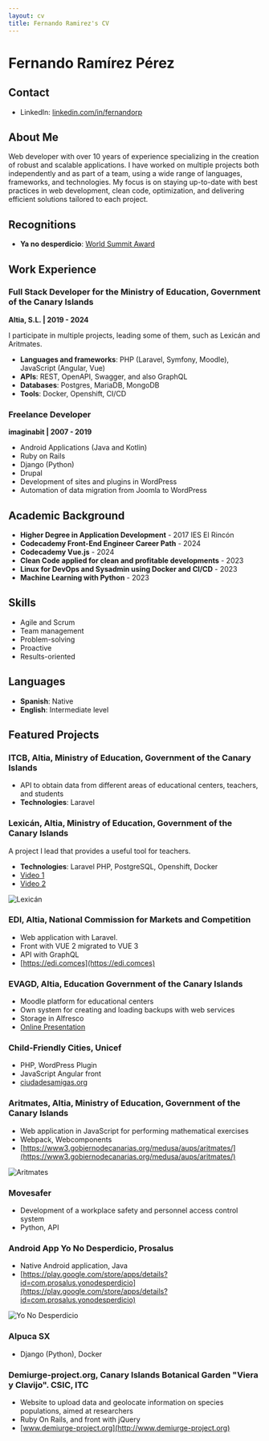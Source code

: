 ```yaml
---
layout: cv
title: Fernando Ramirez's CV
---
```

# Fernando Ramírez Pérez

## Contact
- LinkedIn: [linkedin.com/in/fernandorp](https://www.linkedin.com/in/fernandorp)

## About Me

Web developer with over 10 years of experience specializing in the creation of robust and scalable applications. I have worked on multiple projects both independently and as part of a team, using a wide range of languages, frameworks, and technologies. My focus is on staying up-to-date with best practices in web development, clean code, optimization, and delivering efficient solutions tailored to each project.

## Recognitions

- **Ya no desperdicio**: [World Summit Award](https://wsa-global.org/winner/yonodesperdicio-org/)

## Work Experience

### Full Stack Developer for the Ministry of Education, Government of the Canary Islands
**Altia, S.L. | 2019 - 2024**

I participate in multiple projects, leading some of them, such as Lexicán and Aritmates.

- **Languages and frameworks**: PHP (Laravel, Symfony, Moodle), JavaScript (Angular, Vue)
- **APIs**: REST, OpenAPI, Swagger, and also GraphQL
- **Databases**: Postgres, MariaDB, MongoDB
- **Tools**: Docker, Openshift, CI/CD

### Freelance Developer
**imaginabit | 2007 - 2019**

- Android Applications (Java and Kotlin)
- Ruby on Rails
- Django (Python)
- Drupal
- Development of sites and plugins in WordPress
- Automation of data migration from Joomla to WordPress

## Academic Background

- **Higher Degree in Application Development** - 2017
  IES El Rincón
- **Codecademy Front-End Engineer Career Path** - 2024
- **Codecademy Vue.js** - 2024
- **Clean Code applied for clean and profitable developments** - 2023
- **Linux for DevOps and Sysadmin using Docker and CI/CD** - 2023
- **Machine Learning with Python** - 2023

## Skills

- Agile and Scrum
- Team management
- Problem-solving
- Proactive
- Results-oriented

## Languages

- **Spanish**: Native
- **English**: Intermediate level

## Featured Projects

### ITCB, Altia, Ministry of Education, Government of the Canary Islands

- API to obtain data from different areas of educational centers, teachers, and students
- **Technologies**: Laravel

### Lexicán, Altia, Ministry of Education, Government of the Canary Islands

A project I lead that provides a useful tool for teachers.

- **Technologies**: Laravel PHP, PostgreSQL, Openshift, Docker
- [Video 1](#)
- [Video 2](#)

![Lexicán](link_to_image)

### EDI, Altia, National Commission for Markets and Competition

- Web application with Laravel.
- Front with VUE 2 migrated to VUE 3
- API with GraphQL
- [https://edi.comces](https://edi.comces)

### EVAGD, Altia, Education Government of the Canary Islands

- Moodle platform for educational centers
- Own system for creating and loading backups with web services
- Storage in Alfresco
- [Online Presentation](#)

### Child-Friendly Cities, Unicef

- PHP, WordPress Plugin
- JavaScript Angular front
- [ciudadesamigas.org](https://ciudadesamigas.org)

### Aritmates, Altia, Ministry of Education, Government of the Canary Islands

- Web application in JavaScript for performing mathematical exercises
- Webpack, Webcomponents
- [https://www3.gobiernodecanarias.org/medusa/aups/aritmates/](https://www3.gobiernodecanarias.org/medusa/aups/aritmates/)

![Aritmates](link_to_image)

### Movesafer

- Development of a workplace safety and personnel access control system
- Python, API

### Android App Yo No Desperdicio, Prosalus

- Native Android application, Java
- [https://play.google.com/store/apps/details?id=com.prosalus.yonodesperdicio](https://play.google.com/store/apps/details?id=com.prosalus.yonodesperdicio)

![Yo No Desperdicio](link_to_image)

### Alpuca SX

- Django (Python), Docker

### Demiurge-project.org, Canary Islands Botanical Garden "Viera y Clavijo". CSIC, ITC

- Website to upload data and geolocate information on species populations, aimed at researchers
- Ruby On Rails, and front with jQuery
- [www.demiurge-project.org](http://www.demiurge-project.org)




<!-- ### Footer

Last updated: November 2024 -->



